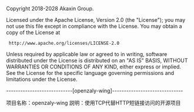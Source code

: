 Copyright 2018-2028 Akaxin Group.
 
Licensed under the Apache License, Version 2.0 (the "License");
you may not use this file except in compliance with the License.
You may obtain a copy of the License at
 
     http://www.apache.org/licenses/LICENSE-2.0
 
Unless required by applicable law or agreed to in writing, software
distributed under the License is distributed on an "AS IS" BASIS,
WITHOUT WARRANTIES OR CONDITIONS OF ANY KIND, either express or implied.
See the License for the specific language governing permissions and
limitations under the License.

----------------------------[openzaly-wing]------------------------------

项目名称：openzaly-wing 
	説明：使用TCP代替HTTP短链接访问的开源项目

